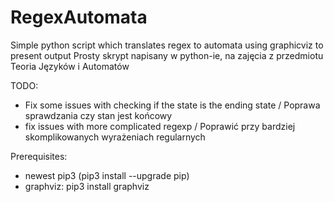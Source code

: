 # RegexAutomata
Simple python script which translates regex to automata using graphicviz to present output
Prosty skrypt napisany w python-ie, na zajęcia z przedmiotu Teoria Języków i Automatów

TODO:
- Fix some issues with checking if the state is the ending state / Poprawa sprawdzania czy stan jest końcowy
- fix issues with more complicated regexp / Poprawić przy bardziej skomplikowanych wyrażeniach regularnych

Prerequisites:
- newest pip3 (pip3 install --upgrade pip)
- graphviz: pip3 install graphviz